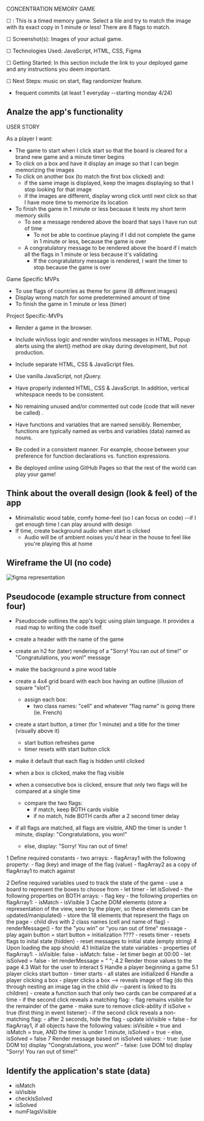 CONCENTRATION MEMORY GAME   

☐ <Find The Flag>: This is a timed memory game. Select a tile and try to match the image with its exact copy in 1 minute or less! There are 8 flags to match. 

☐ Screenshot(s): Images of your actual game.

☐ Technologies Used: JavaScript, HTML, CSS, Figma

☐ Getting Started: In this section include the link to your deployed game and any instructions you deem important.

☐ Next Steps: music on start, flag randomizer feature.

- frequent commits (at least 1 everyday --starting monday 4/24)

## Analze the app's functionality

USER STORY

As a player I want:
- The game to start when I click start so that the board is cleared for a brand new game and a minute timer begins
- To click on a box and have it display an image so that I can begin memorizing the images
- To click on another box (to match the first box clicked) and:
    - if the same image is displayed, keep the images displaying so that I stop looking for that image
    - if the images are different, display wrong click until next click so that I have more time to memorize its location
- To finish the game in 1 minute or less because it tests my short term memory skills
    - To see a message rendered above the board that says I have run out of time
        - To not be able to continue playing if I did not complete the game in 1 minute or less, because the game is over
    - A congratulatory message to be rendered above the board if I match all the flags in 1 minute or less because it's validating
        - If the congratulatory message is rendered, I want the timer to stop because the game is over


Game Specific MVPs
- To use flags of countries as theme for game (8 different images)
- Display wrong match for some predetermined amount of time
- To finish the game in 1 minute or less (timer)

Project Specific-MVPs
- Render a game in the browser.

- Include win/loss logic and render win/loss messages in HTML. Popup alerts using the alert() method are okay during development, but not production.

- Include separate HTML, CSS & JavaScript files.

- Use vanilla JavaScript, not jQuery.

- Have properly indented HTML, CSS & JavaScript. In addition, vertical whitespace needs to be consistent.

- No remaining unused and/or commented out code (code that will never be called) .

- Have functions and variables that are named sensibly. Remember, functions are typically named as verbs and variables (data) named as nouns.

- Be coded in a consistent manner. For example, choose between your preference for function declarations vs. function expressions.

- Be deployed online using GitHub Pages so that the rest of the world can play your game!


## Think about the overall design (look & feel) of the app

- Minimalistic wood table, comfy home-feel (so I can focus on code) --if I get enough time I can play around with design
- If time, create background audio when start is clicked
    - Audio will be of ambient noises you'd hear in the house to feel like you're playing this at home


## Wireframe the UI (no code)

![figma representation](Concentration-Memory-Game-Wireframe.png)


## Pseudocode (example structure from connect four)
- Pseudocode outlines the app's logic using plain language. It provides a road map to writing the code itself.


- create a header with the name of the game
- create an h2 for (later) rendering of a "Sorry! You ran out of time!" or "Congratulations, you won!" message
- make the background a pine wood table 
- create a 4x4 grid board with each box having an outline (illusion of square "slot")
    - assign each box:  
        - two class names: "cell" and whatever "flag name" is going there (ie. French)
- create a start button, a timer (for 1 minute) and a title for the timer (visually above it)
    - start button refreshes game 
    - timer resets with start button click 
- make it default that each flag is hidden until clicked 
- when a box is clicked, make the flag visible 
- when a consecutive box is clicked, ensure that only two flags will be compared at a single time
    - compare the two flags:
        - if match, keep BOTH cards visible
        - if no match, hide BOTH cards after a 2 second timer delay
- if all flags are matched, all flags are visible, AND the timer is under 1 minute, display: "Congratulations, you won!"
    - else, display: "Sorry! You ran out of time!


1 Define required constants
    - two arrays:
        - flagArray1 with the following property:
            - flag (key) and image of the flag (value)
        - flagArray2 as a copy of flagArray1 to match against

2 Define required variables used to track the state of the game
    - use a board to represent the boxes to choose from 
    - let timer
    - let isSolved
    - the following properties on BOTH arrays:
        - flag key
    - the following properties on flagArray1:
        - isMatch
        - isVisible
3 Cache DOM elements (store a representation of the view, seen by the player, so these elements can be updated/manipulated)
    - store the 18 elements that represent the flags on the page
        - child divs with 2 class names (cell and name of flag)
    - renderMessage()
        - for the "you win" or "you ran out of time" message
    - play again button = start button = initialization ????
        - resets timer
        - resets flags to inital state (hidden)
        - reset messages to initial state (empty string)
4 Upon loading the app should:
    4.1 Initialize the state variables
        - properties of flagArray1:
            - isVisible: false
            - isMatch: false
        - let timer begin at 00:00
        - let isSolved = false
        - let renderMessage = " ";
    4.2 Render those values to the page
    4.3 Wait for the user to interact
5 Handle a player beginning a game
    5.1 player clicks start button
        - timer starts 
        - all states are initialized
6 Handle a player clicking a box
    - player clicks a box --> reveals image of flag (do this through nesting an image tag in the child div --parent is linked to its children)
        - create a function such that only two cards can be compared at a time
        - if the second click reveals a matching flag:
            - flag remains visible for the remainder of the game
                - make sure to remove click-ability if isSolve = true (first thing in event listener)
        - if the second click reveals a non-matching flag:
            - after 2 seconds, hide the flag
                - update isVisible = false
        - for flagArray1, if all objects have the following values: isVisible = true and isMatch = true, AND the timer is under 1 minute, isSolved = true
        - else, isSolved = false
7 Render message based on isSolved values:
    - true: (use DOM to) display "Congratulations, you won!"
    - false: (use DOM to) display "Sorry! You ran out of time!"

## Identify the application's state (data)
- isMatch
- isVisible
- checkIsSolved
- isSolved
- numFlagsVisible